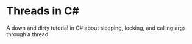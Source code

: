 # Threads in C#
 A down and dirty tutorial in C# about sleeping, locking, and calling args through a thread
